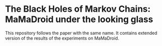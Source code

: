# The Black Holes of Markov Chains: MaMaDroid under the looking glass


This repository follows the paper with the same name.
It contains extended version of the results of the experiments on MaMaDroid.
